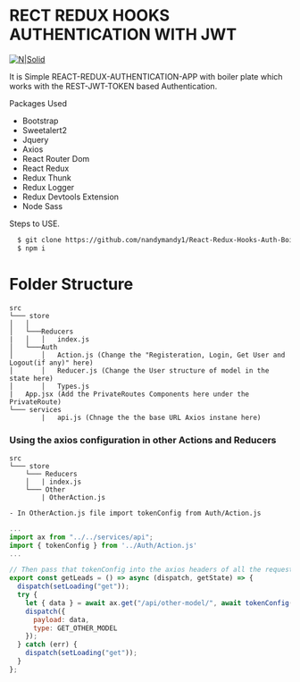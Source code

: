 # RECT REDUX HOOKS AUTHENTICATION WITH JWT

[![N|Solid](https://yt3.ggpht.com/a-/AAuE7mC1BzWvObIsQi2_dy8W-iIKDt0YhKAZKnRo7w=s100-mo-c-c0xffffffff-rj-k-no)](https://www.youtube.com/channel/UC7fpWskUFi90sANs9QXRVsg)

It is Simple REACT-REDUX-AUTHENTICATION-APP with boiler plate which works with the REST-JWT-TOKEN based Authentication.

Packages Used

- Bootstrap
- Sweetalert2
- Jquery
- Axios
- React Router Dom
- React Redux
- Redux Thunk
- Redux Logger
- Redux Devtools Extension
- Node Sass

Steps to USE.

```sh
  $ git clone https://github.com/nandymandy1/React-Redux-Hooks-Auth-Boiler-Plate.git && cd React-Redux-Hooks-Auth-Boiler-Plate
  $ npm i
```

# Folder Structure

```
src
└─── store
│   │
│   └───Reducers
|   │   │   index.js
│   └───Auth
│       │   Action.js (Change the "Registeration, Login, Get User and Logout(if any)" here)
│       │   Reducer.js (Change the User structure of model in the state here)
│       │   Types.js
|   App.jsx (Add the PrivateRoutes Components here under the PrivateRoute)
└─── services
        |   api.js (Chnage the the base URL Axios instane here)
```

### Using the axios configuration in other Actions and Reducers

```
src
└─── store
    └─── Reducers
    │   | index.js
    └─── Other
        | OtherAction.js
```

    - In OtherAction.js file import tokenConfig from Auth/Action.js

```js
...
import ax from "../../services/api";
import { tokenConfig } from '../Auth/Action.js'
...

// Then pass that tokenConfig into the axios headers of all the requests wherever its required
export const getLeads = () => async (dispatch, getState) => {
  dispatch(setLoading("get"));
  try {
    let { data } = await ax.get("/api/other-model/", await tokenConfig(getState));
    dispatch({
      payload: data,
      type: GET_OTHER_MODEL
    });
  } catch (err) {
    dispatch(setLoading("get"));
  }
};
```

